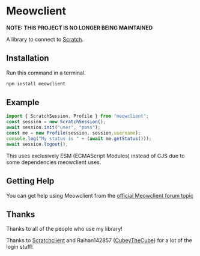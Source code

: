 # Meowclient

**NOTE: THIS PROJECT IS NO LONGER BEING MAINTAINED**

A library to connect to [Scratch](https://scratch.mit.edu/).

## Installation

Run this command in a terminal.

```bash
npm install meowclient
```

## Example

```javascript
import { ScratchSession, Profile } from "meowclient";
const session = new ScratchSession();
await session.init("user", "pass");
const me = new Profile(session, session.username);
console.log("My status is " + (await me.getStatus()));
await session.logout();
```

This uses exclusively ESM (ECMAScript Modules) instead of CJS due to some dependencies meowclient uses.

## Getting Help

You can get help using Meowclient from the [official Meowclient forum topic](https://scratch.mit.edu/discuss/topic/574321/)

## Thanks

Thanks to all of the people who use my library!

Thanks to [Scratchclient](https://github.com/CubeyTheCube/scratchclient) and Raihan142857 ([CubeyTheCube](https://github.com/CubeyTheCube)) for a lot of the login stuff!
